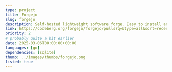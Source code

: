 ```yaml
---
type: project
title: Forgejo
slug: forgejo
description: Self-hosted lightweight software forge. Easy to install and low maintenance.
link: https://codeberg.org/forgejo/forgejo/pulls?q=&type=all&sort=recentupdate&state=closed&labels=&milestone=0&project=0&assignee=0&poster=241195
priority: 2
# probably quite a bit earlier
date: 2025-03-06T00:00:00+00:00
languages: [go]
dependencies: [sqlite]
thumb: ../images/thumbs/forgejo.png
listed: true
---
```


